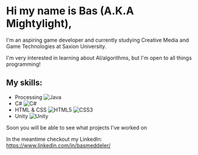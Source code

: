 # Hi my name is Bas (A.K.A Mightylight),

I'm an aspiring game developer and currently studying Creative Media and Game Technologies
at Saxion University.

I'm very interested in learning about AI/algorithms, but I'm open to all things programming!

## My skills:
- Processing ![Java](https://img.shields.io/badge/java-%23ED8B00.svg?style=for-the-badge&logo=java&logoColor=white)
- C# ![C#](https://cdn.jsdelivr.net/gh/devicons/devicon/icons/csharp/csharp-original.svg)
- HTML & CSS ![HTML5](https://img.shields.io/badge/html5-%23E34F26.svg?style=for-the-badge&logo=html5&logoColor=white) ![CSS3](https://img.shields.io/badge/css3-%231572B6.svg?style=for-the-badge&logo=css3&logoColor=white)
- Unity ![Unity](https://img.shields.io/badge/unity-%23000000.svg?style=for-the-badge&logo=unity&logoColor=white)

Soon you will be able to see what projects I've worked on

In the meantime checkout my LinkedIn: https://www.linkedin.com/in/basmeddeler/
      
<!--
**Mightylight/Mightylight** is a ✨ _special_ ✨ repository because its `README.md` (this file) appears on your GitHub profile.

Here are some ideas to get you started:

- 🔭 I’m currently working on ...
- 🌱 I’m currently learning ...
- 👯 I’m looking to collaborate on ...
- 🤔 I’m looking for help with ...
- 💬 Ask me about ...
- 📫 How to reach me: ...
- 😄 Pronouns: ...
- ⚡ Fun fact: ...
-->
